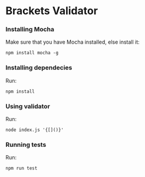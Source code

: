 # Brackets Validator

### Installing Mocha

Make sure that you have Mocha installed, else install it:

    npm install mocha -g

### Installing dependecies

Run:

    npm install

### Using validator

Run:

    node index.js '{[]()}'

### Running tests

Run:

    npm run test